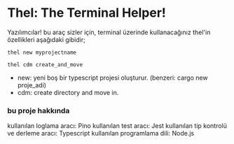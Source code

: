 # Thel: The Terminal Helper!

Yazılımcılar! bu araç sizler için, terminal üzerinde kullanacağınız thel'in özellikleri aşağıdaki gibidir;


```shell
thel new myprojectname
```

```shell
thel cdm create_and_move
```
- new: yeni boş bir typescript projesi oluşturur. (benzeri: cargo new proje_adi)
- cdm: create directory and move in.

### bu proje hakkında

kullanılan loglama aracı: Pino
kullanılan test aracı: Jest
kullanılan tip kontrolü ve derleme aracı: Typescript
kullanılan programlama dili: Node.js